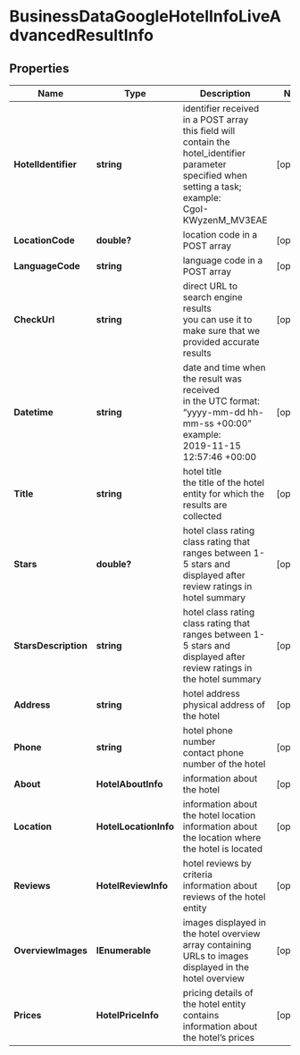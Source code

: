 # BusinessDataGoogleHotelInfoLiveAdvancedResultInfo


## Properties

| Name | Type | Description | Notes |
|------------ | ------------- | ------------- | -------------|
**HotelIdentifier** | **string** | identifier received in a POST array<br>this field will contain the hotel_identifier parameter specified when setting a task;<br>example:<br>CgoI-KWyzenM_MV3EAE |[optional]|
**LocationCode** | **double?** | location code in a POST array |[optional]|
**LanguageCode** | **string** | language code in a POST array |[optional]|
**CheckUrl** | **string** | direct URL to search engine results<br>you can use it to make sure that we provided accurate results |[optional]|
**Datetime** | **string** | date and time when the result was received<br>in the UTC format: “yyyy-mm-dd hh-mm-ss +00:00”<br>example:<br>2019-11-15 12:57:46 +00:00 |[optional]|
**Title** | **string** | hotel title<br>the title of the hotel entity for which the results are collected |[optional]|
**Stars** | **double?** | hotel class rating<br>class rating that ranges between 1-5 stars and displayed after review ratings in hotel summary |[optional]|
**StarsDescription** | **string** | hotel class rating<br>class rating that ranges between 1-5 stars and displayed after review ratings in the hotel summary |[optional]|
**Address** | **string** | hotel address<br>physical address of the hotel |[optional]|
**Phone** | **string** | hotel phone number<br>contact phone number of the hotel |[optional]|
**About** | **HotelAboutInfo** | information about the hotel |[optional]|
**Location** | **HotelLocationInfo** | information about the hotel location<br>information about the location where the hotel is located |[optional]|
**Reviews** | **HotelReviewInfo** | hotel reviews by criteria<br>information about reviews of the hotel entity |[optional]|
**OverviewImages** | **IEnumerable<string>** | images displayed in the hotel overview<br>array containing URLs to images displayed in the hotel overview |[optional]|
**Prices** | **HotelPriceInfo** | pricing details of the hotel entity<br>contains information about the hotel’s prices |[optional]|